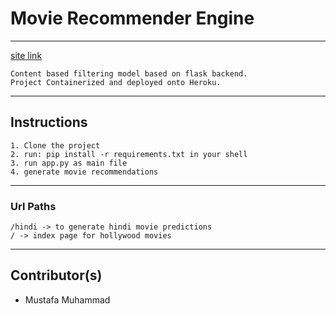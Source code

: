 # Movie Recommender Engine

---

[site link](https://movie-recommender12.herokuapp.com/)

```
Content based filtering model based on flask backend.
Project Containerized and deployed onto Heroku.
```

---

## Instructions

```
1. Clone the project
2. run: pip install -r requirements.txt in your shell
3. run app.py as main file
4. generate movie recommendations
```

---


### Url Paths

```
/hindi -> to generate hindi movie predictions
/ -> index page for hollywood movies
```


---


## Contributor(s)
- Mustafa Muhammad 